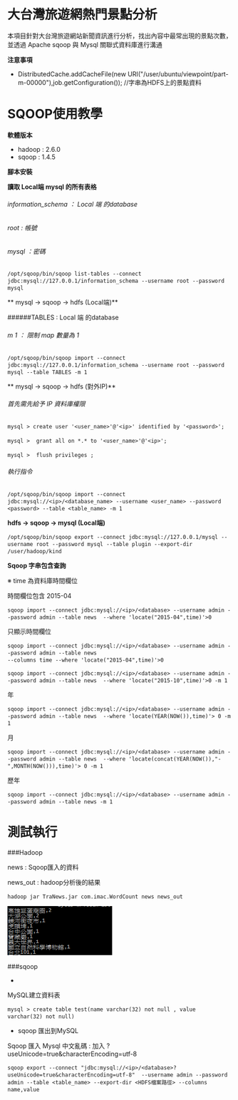 # 大台灣旅遊網熱門景點分析

本項目針對大台灣旅遊網站新聞資訊進行分析，找出內容中最常出現的景點次數，並透過 Apache sqoop 與 Mysql 關聯式資料庫進行溝通

**注意事項**

* DistributedCache.addCacheFile(new URI("/user/ubuntu/viewpoint/part-m-00000"),job.getConfiguration()); //字串為HDFS上的景點資料 



# SQOOP使用教學



**軟體版本**

* hadoop : 2.6.0
* sqoop : 1.4.5


**腳本安裝**







**讀取 Local端 mysql 的所有表格**


######  information_schema ： Local 端 的database

###### root :  帳號

###### mysql ：密碼
```
/opt/sqoop/bin/sqoop list-tables --connect jdbc:mysql://127.0.0.1/information_schema --username root --password mysql
```




** mysql -> sqoop -> hdfs (Local端)**
 
######TABLES : Local 端 的database
###### m 1  ： 限制 map 數量為 1 
```
/opt/sqoop/bin/sqoop import --connect jdbc:mysql://127.0.0.1/information_schema --username root --password mysql --table TABLES -m 1 
``` 



     
** mysql -> sqoop -> hdfs (對外IP)**


###### 首先需先給予 IP 資料庫權限

```
mysql > create user '<user_name>'@'<ip>' identified by '<password>';

mysql >  grant all on *.* to '<user_name>'@'<ip>';

mysql >  flush privileges ;
```

###### 執行指令

```
/opt/sqoop/bin/sqoop import --connect jdbc:mysql://<ip>/<database_name> --username <user_name> --password <password> --table <table_name> -m 1
```



**hdfs -> sqoop -> mysql (Local端)**

```
/opt/sqoop/bin/sqoop export --connect jdbc:mysql://127.0.0.1/mysql --username root --password mysql --table plugin --export-dir /user/hadoop/kind
```

**Sqoop 字串包含查詢**

※ time 為資料庫時間欄位

時間欄位包含 2015-04 
```
sqoop import --connect jdbc:mysql://<ip>/<database> --username admin --password admin --table news  --where 'locate("2015-04",time)'>0
```

只顯示時間欄位

```
sqoop import --connect jdbc:mysql://<ip>/<database> --username admin --password admin --table news  
--columns time --where 'locate("2015-04",time)'>0
```

```
sqoop import --connect jdbc:mysql://<ip>/<database> --username admin --password admin --table news  --where 'locate("2015-10",time)'>0 -m 1
```

年

```
sqoop import --connect jdbc:mysql://<ip>/<database> --username admin --password admin --table news  --where 'locate(YEAR(NOW()),time)'> 0 -m 1
```
月
```
sqoop import --connect jdbc:mysql://<ip>/<database> --username admin --password admin --table news  --where 'locate(concat(YEAR(NOW()),"-",MONTH(NOW())),time)'> 0 -m 1
```
歷年
```
sqoop import --connect jdbc:mysql://<ip>/<database> --username admin --password admin --table news -m 1
```


# 測試執行

###Hadoop

news : Sqoop匯入的資料

news_out : hadoop分析後的結果
```
hadoop jar TraNews.jar com.imac.WordCount news news_out
```
![Result](./images/tranews_out.png)

###sqoop

* 
 MySQL建立資料表
    
```
mysql > create table test(name varchar(32) not null , value varchar(32) not null)
```


* sqoop 匯出到MySQL


Sqoop 匯入 Mysql 中文亂碼 : 加入 ?useUnicode=true&characterEncoding=utf-8

```
sqoop export --connect "jdbc:mysql://<ip>/<database>?useUnicode=true&characterEncoding=utf-8"  --username admin --password admin --table <table_name> --export-dir <HDFS檔案路徑> --columns name,value

```

